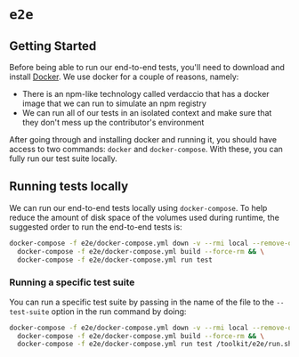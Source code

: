 # `e2e`

## Getting Started

Before being able to run our end-to-end tests, you'll need to download and
install [Docker](https://store.docker.com/editions/community/docker-ce-desktop-mac). We use docker for a couple of reasons, namely:

- There is an npm-like technology called verdaccio that has a docker image that
  we can run to simulate an npm registry
- We can run all of our tests in an isolated context and make sure that they
  don't mess up the contributor's environment

After going through and installing docker and running it, you should have access
to two commands: `docker` and `docker-compose`. With these, you can fully run
our test suite locally.

## Running tests locally

We can run our end-to-end tests locally using `docker-compose`. To help reduce
the amount of disk space of the volumes used during runtime, the suggested order
to run the end-to-end tests is:

```bash
docker-compose -f e2e/docker-compose.yml down -v --rmi local --remove-orphans && \
  docker-compose -f e2e/docker-compose.yml build --force-rm && \
  docker-compose -f e2e/docker-compose.yml run test
```

### Running a specific test suite

You can run a specific test suite by passing in the name of the file to the
`--test-suite` option in the run command by doing:

```bash
docker-compose -f e2e/docker-compose.yml down -v --rmi local --remove-orphans && \
  docker-compose -f e2e/docker-compose.yml build --force-rm && \
  docker-compose -f e2e/docker-compose.yml run test /toolkit/e2e/run.sh --test-suite <test-suite-name>
```
